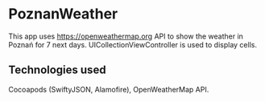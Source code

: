 # PoznanWeather
This app uses https://openweathermap.org API to show the weather in Poznań for 7 next days. 
UICollectionViewController is used to display cells.


## Technologies used

Cocoapods (SwiftyJSON, Alamofire), OpenWeatherMap API.
